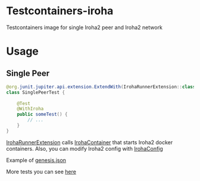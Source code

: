 # Testcontainers-iroha

Testcontainers image for single Iroha2 peer and Iroha2 network

# Usage

## Single Peer

```java
@org.junit.jupiter.api.extension.ExtendWith(IrohaRunnerExtension::class)
class SinglePeerTest {
    
    @Test
    @WithIroha
    public someTest() {
        // ...
    }
}
```

[IrohaRunnerExtension](../client/src/test/kotlin/jp/co/soramitsu/iroha2/engine/IrohaRunnerExtension.kt) calls [IrohaContainer](./src/main/kotlin/jp/co/soramitsu/iroha2/testcontainers/IrohaContainer.kt) that starts Iroha2 docker containers. 
Also, you can modify Iroha2 config with [IrohaConfig](./src/main/kotlin/jp/co/soramitsu/iroha2/testcontainers/IrohaConfig.kt)

Example of [genesis.json](./src/main/resources/genesis.json)

More tests you can see [here](../client/src/test/kotlin/jp/co/soramitsu/iroha2)
